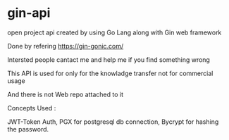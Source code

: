 # gin-api
open project api created by using Go Lang along with Gin web framework

Done by refering https://gin-gonic.com/

Intersted people cantact me and help me if you find something wrong

This API is used for only for the knowladge transfer not for commercial usage

And there is not Web repo attached to it


Concepts Used :

JWT-Token Auth,
PGX for postgresql db connection,
Bycrypt for hashing the password.
